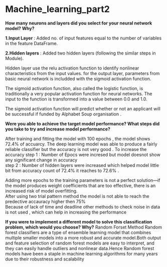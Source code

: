# Machine_learning_part2
 
 
**How many neurons and layers did you select for your neural network model? Why?**

**1.Input Layer** : Added no. of input features equal to the number of variables in the feature DataFrame. <BR>

**2.Hidden layers**  :  Added two hidden layers (following the similar steps in Module). <BR>

Hidden layer  use the relu activation function to identify nonlinear characteristics from the input values.
for the output layer,  parameters from basic neural network is includded with  the sigmoid activation function. <BR>

The sigmoid activation function, also called the logistic function, is traditionally a very popular activation function for neural networks. The input to the function is transformed into a value between 0.0 and 1.0.<BR>

The sigmoid activation function will predict whether or not an applicant will be successful if funded by Alphabet Soup organisation . <BR>

**Were you able to achieve the target model performance? What steps did you take to try and increase model performance?**

After  training and fitting the model with 100 epochs , the model shows 72.4% of accuarcy.
The deep learning model was able to produce a fairly reliable classifier but the accuracy is not very good .
To increase the accuracy 
step 1 : Number of Epocs were incresed but model doesnot show any significant change in accuracy <BR>
step 2 : Number of hidden layers were increased which helped model little bit from accuracy count of 72.4% it reaches to 72.6% .

Adding more epochs to the training parameters is not a perfect solution—if the model produces weight coefficients that are too effective, there is an increased risk of model overfitting. <BR>
After using two trial pattern method the model is not able to reach the predective accauracy higher then 75% <BR>
Because of lack of time and deadline other methods to check noise in data is not used , which can help in increasing the performance <BR>

**If you were to implement a different model to solve this classification problem, which would you choose? Why?**
Random Forset Method 
Random forest classifiers are a type of ensemble learning model that combines multiple smaller models into a more robust and accurate model.Both output and feature selection of random forest models are easy to interpret, and they can easily handle outliers and nonlinear data.Hence Random forest models have been a staple in machine learning algorithms for many years due to their robustness and scalability
